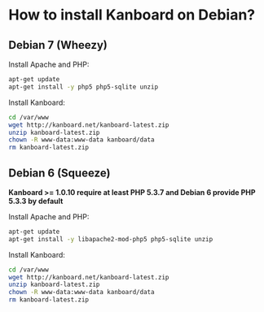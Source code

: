 How to install Kanboard on Debian?
==================================

Debian 7 (Wheezy)
-----------------

Install Apache and PHP:

```bash
apt-get update
apt-get install -y php5 php5-sqlite unzip
```

Install Kanboard:

```bash
cd /var/www
wget http://kanboard.net/kanboard-latest.zip
unzip kanboard-latest.zip
chown -R www-data:www-data kanboard/data
rm kanboard-latest.zip
```

Debian 6 (Squeeze)
------------------

**Kanboard >= 1.0.10 require at least PHP 5.3.7 and Debian 6 provide PHP 5.3.3 by default**

Install Apache and PHP:

```bash
apt-get update
apt-get install -y libapache2-mod-php5 php5-sqlite unzip
```

Install Kanboard:

```bash
cd /var/www
wget http://kanboard.net/kanboard-latest.zip
unzip kanboard-latest.zip
chown -R www-data:www-data kanboard/data
rm kanboard-latest.zip
```
